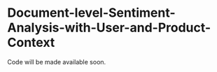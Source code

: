# Document-level-Sentiment-Analysis-with-User-and-Product-Context

Code will be made available soon.
